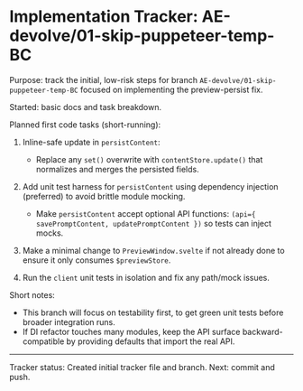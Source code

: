 # Implementation Tracker: AE-devolve/01-skip-puppeteer-temp-BC

Purpose: track the initial, low-risk steps for branch `AE-devolve/01-skip-puppeteer-temp-BC` focused on implementing the preview-persist fix.

Started: basic docs and task breakdown.

Planned first code tasks (short-running):

1. Inline-safe update in `persistContent`:

   - Replace any `set()` overwrite with `contentStore.update()` that normalizes and merges the persisted fields.

2. Add unit test harness for `persistContent` using dependency injection (preferred) to avoid brittle module mocking.

   - Make `persistContent` accept optional API functions: `(api={ savePromptContent, updatePromptContent })` so tests can inject mocks.

3. Make a minimal change to `PreviewWindow.svelte` if not already done to ensure it only consumes `$previewStore`.

4. Run the `client` unit tests in isolation and fix any path/mock issues.

Short notes:

- This branch will focus on testability first, to get green unit tests before broader integration runs.
- If DI refactor touches many modules, keep the API surface backward-compatible by providing defaults that import the real API.

---

Tracker status: Created initial tracker file and branch. Next: commit and push.
